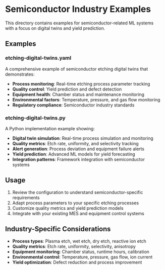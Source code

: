 # Semiconductor Industry Examples

This directory contains examples for semiconductor-related ML systems with a focus on digital twins and yield prediction.

## Examples

### etching-digital-twins.yaml
A comprehensive example of semiconductor etching digital twins that demonstrates:

- **Process monitoring**: Real-time etching process parameter tracking
- **Quality control**: Yield prediction and defect detection
- **Equipment health**: Chamber status and maintenance monitoring
- **Environmental factors**: Temperature, pressure, and gas flow monitoring
- **Regulatory compliance**: Semiconductor industry standards

### etching-digital-twins.py
A Python implementation example showing:

- **Digital twin simulation**: Real-time process simulation and monitoring
- **Quality metrics**: Etch rate, uniformity, and selectivity tracking
- **Alert generation**: Process deviation and equipment failure alerts
- **Yield prediction**: Advanced ML models for yield forecasting
- **Integration patterns**: Framework integration with semiconductor systems

## Usage

1. Review the configuration to understand semiconductor-specific requirements
2. Adapt process parameters to your specific etching processes
3. Customize quality metrics and yield prediction models
4. Integrate with your existing MES and equipment control systems

## Industry-Specific Considerations

- **Process types**: Plasma etch, wet etch, dry etch, reactive ion etch
- **Quality metrics**: Etch rate, uniformity, selectivity, anisotropy
- **Equipment monitoring**: Chamber status, runtime hours, calibration
- **Environmental control**: Temperature, pressure, gas flow, ion current
- **Yield optimization**: Defect reduction and process improvement

